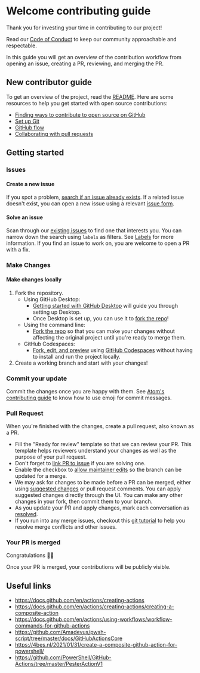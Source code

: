 # Welcome contributing guide <!-- omit in toc -->

Thank you for investing your time in contributing to our project!

Read our [Code of Conduct](./CODE_OF_CONDUCT.md)
to keep our community approachable and respectable.

In this guide you will get an overview of the contribution workflow
from opening an issue, creating a PR, reviewing, and merging the PR.

## New contributor guide

To get an overview of the project, read the [README](README.md).
Here are some resources to help you get started with open source contributions:

- [Finding ways to contribute to open source on GitHub](https://docs.github.com/en/get-started/exploring-projects-on-github/finding-ways-to-contribute-to-open-source-on-github)
- [Set up Git](https://docs.github.com/en/get-started/quickstart/set-up-git)
- [GitHub flow](https://docs.github.com/en/get-started/quickstart/github-flow)
- [Collaborating with pull requests](https://docs.github.com/en/github/collaborating-with-pull-requests)

## Getting started

### Issues

#### Create a new issue

If you spot a problem, [search if an issue already exists](https://docs.github.com/en/github/searching-for-information-on-github/searching-on-github/searching-issues-and-pull-requests#search-by-the-title-body-or-comments).
If a related issue doesn't exist, you can open a new issue using a relevant
[issue form](https://github.com/IT-Service/restore-nuget-packages/issues/new/choose).

#### Solve an issue

Scan through our [existing issues](https://github.com/IT-Service/restore-nuget-packages/issues)
to find one that interests you. You can narrow down the search using
`labels` as filters. See [Labels](/contributing/how-to-use-labels.md) for more information.
If you find an issue to work on, you are welcome to open a PR with a fix.

### Make Changes

#### Make changes locally

1. Fork the repository.
   - Using GitHub Desktop:
     - [Getting started with GitHub Desktop](https://docs.github.com/en/desktop/installing-and-configuring-github-desktop/getting-started-with-github-desktop)
     will guide you through setting up Desktop.
     - Once Desktop is set up, you can use it to [fork the repo](https://docs.github.com/en/desktop/contributing-and-collaborating-using-github-desktop/cloning-and-forking-repositories-from-github-desktop)!
   - Using the command line:
     - [Fork the repo](https://docs.github.com/en/github/getting-started-with-github/fork-a-repo#fork-an-example-repository)
     so that you can make your changes without affecting the original project
     until you're ready to merge them.
   - GitHub Codespaces:
     - [Fork, edit, and preview](https://docs.github.com/en/free-pro-team@latest/github/developing-online-with-codespaces/creating-a-codespace)
     using [GitHub Codespaces](https://github.com/features/codespaces)
     without having to install and run the project locally.
2. Create a working branch and start with your changes!

### Commit your update

Commit the changes once you are happy with them.
See [Atom's contributing guide](https://github.com/atom/atom/blob/master/CONTRIBUTING.md#git-commit-messages)
to know how to use emoji for commit messages.

### Pull Request

When you're finished with the changes, create a pull request, also known as a PR.

- Fill the "Ready for review" template so that we can review your PR.
This template helps reviewers understand your changes as well as the purpose
of your pull request.
- Don't forget to [link PR to issue](https://docs.github.com/en/issues/tracking-your-work-with-issues/linking-a-pull-request-to-an-issue)
if you are solving one.
- Enable the checkbox to [allow maintainer edits](https://docs.github.com/en/github/collaborating-with-issues-and-pull-requests/allowing-changes-to-a-pull-request-branch-created-from-a-fork)
so the branch can be updated for a merge.
- We may ask for changes to be made before a PR can be merged,
either using [suggested changes](https://docs.github.com/en/github/collaborating-with-issues-and-pull-requests/incorporating-feedback-in-your-pull-request)
or pull request comments.
You can apply suggested changes directly through the UI.
You can make any other changes in your fork, then commit them to your branch.
- As you update your PR and apply changes, mark each conversation
as [resolved](https://docs.github.com/en/github/collaborating-with-issues-and-pull-requests/commenting-on-a-pull-request#resolving-conversations).
- If you run into any merge issues, checkout this
[git tutorial](https://lab.github.com/githubtraining/managing-merge-conflicts)
to help you resolve merge conflicts and other issues.

### Your PR is merged

Congratulations :tada::tada:

Once your PR is merged, your contributions will be publicly visible.

## Useful links

- https://docs.github.com/en/actions/creating-actions
- https://docs.github.com/en/actions/creating-actions/creating-a-composite-action
- https://docs.github.com/en/actions/using-workflows/workflow-commands-for-github-actions
- https://github.com/Amadevus/pwsh-script/tree/master/docs/GitHubActionsCore
- https://4bes.nl/2021/01/31/create-a-composite-github-action-for-powershell/
- https://github.com/PowerShell/GitHub-Actions/tree/master/PesterActionV1
